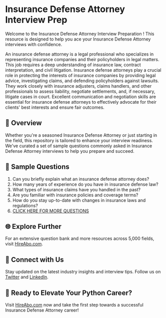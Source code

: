 # Insurance Defense Attorney Interview Prep

Welcome to the Insurance Defense Attorney Interview Preparation ! This resource is designed to help you ace your Insurance Defense Attorney interviews with confidence.

An insurance defense attorney is a legal professional who specializes in representing insurance companies and their policyholders in legal matters. This job requires a deep understanding of insurance law, contract interpretation, and civil litigation. Insurance defense attorneys play a crucial role in protecting the interests of insurance companies by providing legal advice, investigating claims, and defending policyholders against lawsuits. They work closely with insurance adjusters, claims handlers, and other professionals to assess liability, negotiate settlements, and, if necessary, litigate cases in court. Excellent communication and negotiation skills are essential for insurance defense attorneys to effectively advocate for their clients' best interests and ensure fair outcomes.

## 🚀 Overview

Whether you're a seasoned Insurance Defense Attorney or just starting in the field, this repository is tailored to enhance your interview readiness. We've curated a set of sample questions commonly asked in Insurance Defense Attorney interviews to help you prepare and succeed.

## 📝 Sample Questions

1. Can you briefly explain what an insurance defense attorney does?
2. How many years of experience do you have in insurance defense law?
3. What types of insurance claims have you handled in the past?
4. Are you familiar with insurance policies and coverage terms?
5. How do you stay up-to-date with changes in insurance laws and regulations?
6. [CLICK HERE FOR MORE QUESTIONS](https://hireabo.com/job/9_0_27/Insurance%20Defense%20Attorney)

## 🌐 Explore Further

For an extensive question bank and more resources across 5,000 fields, visit [HireAbo.com](https://www.hireabo.com).

## 📱 Connect with Us

Stay updated on the latest industry insights and interview tips. Follow us on [Twitter](https://twitter.com/hireabo) and [LinkedIn](https://www.linkedin.com/in/hire-abo-3609972a8/).

## 🚀 Ready to Elevate Your Python Career?

Visit [HireAbo.com](https://www.hireabo.com) now and take the first step towards a successful Insurance Defense Attorney career!